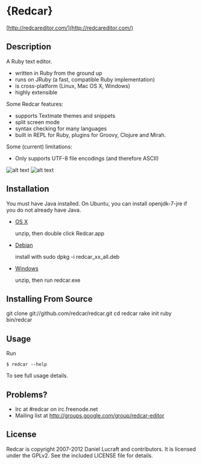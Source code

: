 {Redcar}
========

[http://redcareditor.com/](http://redcareditor.com/)

## Description

A Ruby text editor.

 * written in Ruby from the ground up
 * runs on JRuby (a fast, compatible Ruby implementation)
 * is cross-platform (Linux, Mac OS X, Windows)
 * highly extensible

Some Redcar features:

 * supports Textmate themes and snippets
 * split screen mode
 * syntax checking for many languages
 * built in REPL for Ruby, plugins for Groovy, Clojure and Mirah.

Some (current) limitations:

 * Only supports UTF-8 file encodings (and therefore ASCII)

![alt text](http://redcareditor.com/images/redcar-4-thumb.png "Title")
![alt text](http://redcareditor.com/images/redcar-1-thumb.png "Title")

## Installation

You must have Java installed. On Ubuntu, you can install openjdk-7-jre if you do not already have Java.

 * [OS X]()

    unzip, then double click Redcar.app
    
 * [Debian]()

    install with sudo dpkg -i redcar_xx_all.deb
    
 * [Windows]()

   unzip, then run redcar.exe

## Installing From Source

  git clone git://github.com/redcar/redcar.git
  cd redcar
  rake init
  ruby bin/redcar
  
## Usage

Run 

    $ redcar --help

To see full usage details.

## Problems?

* Irc at #redcar on irc.freenode.net
* Mailing list at http://groups.google.com/group/redcar-editor

## License

Redcar is copyright 2007-2012 Daniel Lucraft and contributors.
It is licensed under the GPLv2. See the included LICENSE file for details.
